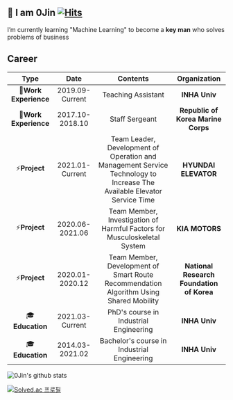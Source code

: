 ## :wave: I am 0Jin [![Hits](https://hits.seeyoufarm.com/api/count/incr/badge.svg?url=https%3A%2F%2Fgithub.com%2FJung0Jin&count_bg=%2379C83D&title_bg=%23555555&icon=&icon_color=%23E7E7E7&title=hits&edge_flat=false)](https://hits.seeyoufarm.com)

I’m currently learning "Machine Learning" to become a **key man** who solves problems of business

## Career

|    **Type**    |     **Date**    |                    **Contents**                   |**Organization**|
|:--------------:|:---------------:|:-------------------------------------------------:|:--------------:|
| :office:**Work Experience** | 2019.09-Current | Teaching Assistant |  **INHA Univ**         |
| :office:**Work Experience** | 2017.10-2018.10 | Staff Sergeant |  **Republic of Korea Marine Corps**         |
| ⚡**Project**   | 2021.01-Current | Team Leader, Development of Operation and Management Service Technology to Increase The Available Elevator Service Time |  **HYUNDAI ELEVATOR**          |
| ⚡**Project**   | 2020.06-2021.06 | Team Member, Investigation of Harmful Factors for Musculoskeletal System |  **KIA MOTORS**          |
| ⚡**Project**   | 2020.01-2020.12 | Team Member, Development of Smart Route Recommendation Algorithm Using Shared Mobility |  **National Research Foundation of Korea**          |
| :mortar_board:**Education**  | 2021.03-Current | PhD's course in Industrial Engineering       |  **INHA Univ**     |
| :mortar_board:**Education**  | 2014.03-2021.02 | Bachelor's course in Industrial Engineering     |  **INHA Univ**     |

![0Jin's github stats](https://github-readme-stats.vercel.app/api?username=Jung0Jin&show_icons=true)

[![Solved.ac
프로필](http://mazassumnida.wtf/api/generate_badge?boj=qjsmdk1346)](https://solved.ac/qjsmdk1346)



<!--
**Jung0Jin/Jung0Jin** is a ✨ _special_ ✨ repository because its `README.md` (this file) appears on your GitHub profile.

Here are some ideas to get you started:

- 🔭 I’m currently working on ...
- 🌱 I’m currently learning ...
- 👯 I’m looking to collaborate on ...
- 🤔 I’m looking for help with ...
- 💬 Ask me about ...
- 📫 How to reach me: ...
- 😄 Pronouns: ...
- ⚡ Fun fact: ...
-->

